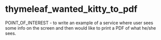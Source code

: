 # thymeleaf_wanted_kitty_to_pdf

POINT_OF_INTEREST - to write an example of a service where user sees some info on the screen and then would like to print a PDF of what he/she sees.
